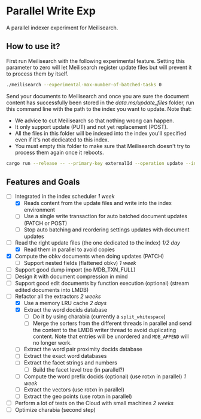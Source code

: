 # Parallel Write Exp

A parallel indexer experiment for Meilisearch.

## How to use it?

First run Meilisearch with the following experimental feature. Setting this parameter to zero will let Meilisearch register update files but will prevent it to process them by itself.

```bash
./meilisearch --experimental-max-number-of-batched-tasks 0
```

Send your documents to Meilisearch and once you are sure the document content has successfully been stored in the _data.ms/update_files_ folder, run this command line with the path to the index you want to update. Note that:
 - We advice to cut Meilisearch so that nothing wrong can happen.
 - It only support update (PUT) and not yet replacement (POST).
 - All the files in this folder will be indexed into the index you'll specified even if it's not dedicated to this index.
 - You must empty this folder to make sure that Meilisearch doesn't try to process them again once it reboots.

```bash
cargo run --release -- --primary-key externalId --operation update --index-path ../meilisearch/data.ms/indexes/{index-uid}
```

## Features and Goals
- [ ] Integrated in the index scheduler _1 week_
  - [x] Reads content from the update files and write into the index environment
  - [ ] Use a single write transaction for auto batched document updates (PATCH or POST)
  - [ ] Stop auto batching and reordering settings updates with document updates
- [ ] Read the right update files (the one dedicated to the index) _1/2 day_
  - [x] Read them in parallel to avoid copies
- [x] Compute the obkv documents when doing updates (PATCH)
  - [ ] Support nested fields (flattened obkv) _1 week_
- [ ] Support good dump import (no MDB_TXN_FULL)
- [ ] Design it with document compression in mind
- [ ] Support good edit documents by function execution (optional) (stream edited documents into LMDB)
- [ ] Refactor all the extractors _2 weeks_
  - [x] Use a memory LRU cache _2 days_
  - [x] Extract the word docids database
    - [ ] Do it by using charabia (currently a `split_whitespace`)
    - [ ] Merge the sorters from the different threads in parallel and
          send the content to the LMDB writer thread to avoid duplicating content.
          Note that entries will be unordered and `MDB_APPEND` will no longer work.
  - [ ] Extract the word pair proximity docids database
  - [ ] Extract the exact word databases
  - [ ] Extract the facet strings and numbers
    - [ ] Build the facet level tree (in parallel?)
  - [ ] Compute the word prefix docids (optional) (use rotxn in parallel) _1 week_
  - [ ] Extract the vectors (use rotxn in parallel)
  - [ ] Extract the geo points (use rotxn in parallel)
- [ ] Perform a lot of tests on the Cloud with small machines _2 weeks_
- [ ] Optimize charabia (second step)
